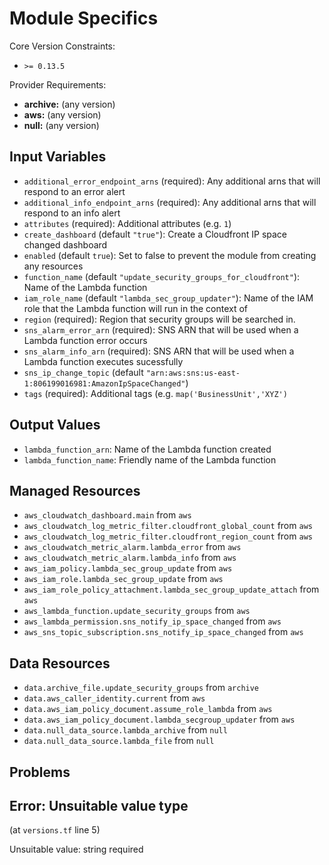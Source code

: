 # Module Specifics

Core Version Constraints:
* `>= 0.13.5`

Provider Requirements:
* **archive:** (any version)
* **aws:** (any version)
* **null:** (any version)

## Input Variables
* `additional_error_endpoint_arns` (required): Any additional arns that will respond to an error alert
* `additional_info_endpoint_arns` (required): Any additional arns that will respond to an info alert
* `attributes` (required): Additional attributes (e.g. `1`)
* `create_dashboard` (default `"true"`): Create a Cloudfront IP space changed dashboard
* `enabled` (default `true`): Set to false to prevent the module from creating any resources
* `function_name` (default `"update_security_groups_for_cloudfront"`): Name of the Lambda function
* `iam_role_name` (default `"lambda_sec_group_updater"`): Name of the IAM role that the Lambda function will run in the context of
* `region` (required): Region that security groups will be searched in.
* `sns_alarm_error_arn` (required): SNS ARN that will be used when a Lambda function error occurs
* `sns_alarm_info_arn` (required): SNS ARN that will be used when a Lambda function executes sucessfully
* `sns_ip_change_topic` (default `"arn:aws:sns:us-east-1:806199016981:AmazonIpSpaceChanged"`)
* `tags` (required): Additional tags (e.g. `map('BusinessUnit','XYZ')`

## Output Values
* `lambda_function_arn`: Name of the Lambda function created
* `lambda_function_name`: Friendly name of the Lambda function

## Managed Resources
* `aws_cloudwatch_dashboard.main` from `aws`
* `aws_cloudwatch_log_metric_filter.cloudfront_global_count` from `aws`
* `aws_cloudwatch_log_metric_filter.cloudfront_region_count` from `aws`
* `aws_cloudwatch_metric_alarm.lambda_error` from `aws`
* `aws_cloudwatch_metric_alarm.lambda_info` from `aws`
* `aws_iam_policy.lambda_sec_group_update` from `aws`
* `aws_iam_role.lambda_sec_group_update` from `aws`
* `aws_iam_role_policy_attachment.lambda_sec_group_update_attach` from `aws`
* `aws_lambda_function.update_security_groups` from `aws`
* `aws_lambda_permission.sns_notify_ip_space_changed` from `aws`
* `aws_sns_topic_subscription.sns_notify_ip_space_changed` from `aws`

## Data Resources
* `data.archive_file.update_security_groups` from `archive`
* `data.aws_caller_identity.current` from `aws`
* `data.aws_iam_policy_document.assume_role_lambda` from `aws`
* `data.aws_iam_policy_document.lambda_secgroup_updater` from `aws`
* `data.null_data_source.lambda_archive` from `null`
* `data.null_data_source.lambda_file` from `null`

## Problems

## Error: Unsuitable value type

(at `versions.tf` line 5)

Unsuitable value: string required

